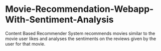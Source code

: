 # Movie-Recommendation-Webapp-With-Sentiment-Analysis
Content Based Recommender System recommends movies similar to the movie user likes and analyses the sentiments on the reviews given by the user for that movie.
